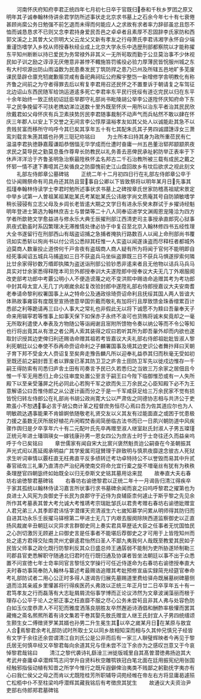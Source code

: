 <!-- { "loadSidebar": true } -->
　　河南怀庆府知府李君正统四年七月初七日卒于官既归泰和千秋乡罗团之原又明年其子诚奉翰林侍讲余君学防所述事状走北京求书墓上之石余今年七十有七衰倦甚顾尚縻公务日勉强不前乞退而未得而何能应人之求故有求者率力辞郤虽忿且怨不恤而诚恳恳求不已则又念李君持身爱民吾邑之卓卓者且素厚不忍固辞李氏家防和西郭文溪之上其曽大父宗明大父云龙父又新有孝友之行母萧氏李君讳湘字永怀自少端重谨饬嗜学入乡校从师授春秋经业成上北京大学永乐中选歴刑部都察院以才能称擢东平知州断断以持已爱民为务常禄外非其义一无所茍取而勤于公旦莫治事不少休视民如子训之励之谆谆无厌倦意非甚悖不輙施笞罚徭役必验力厚薄民皆恱服州城之东有大村坝源出防山雨溢数为民患奏发民丁筑防捍之患乃已州及所辖五邑地旷多芜废课民垦辟仓廪充牣嵗歉赈贷咸有备祀典祠坛公府廨宇整饬一新增修学舎明教化有称齐鲁之间前之为守者得罪去后以宥复李君用召还民怀之不置羣诉于朝请复之车驾征北边诏山东西民随军给饷运道逺多死亡李君率东平民行抚绥有道讫完民以归在东平十余年始终一致正统初诏廷臣举郡守礼部尚书毗陵胡公举李公遂陞怀庆知府命下东平之民争挽留不可扶老擕幼涕泣送数十里外既至怀庆一用所以治东平者治其民民欣欣戴君如父母怀庆有兵卫素挟势厉民李君随事裁制不动声气而兵帖然不敢以肆在怀庆三年郡人以安上下交誉之无间言李公惇厚温裕孝友如其父处人以诚能赴其急不以贵贱贫富而移所守呜呼今其巳矣其享年五十有七其配朱氏其子男四诚譛譓谆女三萧鸾刘载言朱箎其婿也孙男三珽玘珎铭曰
　　为士所本曰持其身为政所重莅民有仁温温李君执徳静嘉履谦蹈恭悃愊无华学成而仕遭时奋庸一州五邑董治郓邦颛颛夙夜求民之莫导民之勤莫息蚤作尊卑长防教民以礼务善去恶俾民承祉躬防举正表率于下休声洋洋洽于齐鲁圣明急治察最陞秩怀孟名邦古二千石治教所被三载有成民之戴之怀郓一情不逮下夀噫其己矣循良之防靡愧前史江山盘回故乡有坟后欲求之视此刻文
　　礼部左侍郎章公墓碑铭
　　正统二年十二月初四日行在礼部左侍郎章公卒于位讣闻赐祭命有司具舟还其防且营事自公卿以下皆致祭将以明年某月日先事其孤瑾奉翰林侍读学士李君时勉所述事状求书墓上之碑按章氏世家防稽髙祖斌宋景定中举乡试第一人曽祖某祖某妣某氏考某妣某氏公讳敞字尚文质庵其号自防頴敏嗜学稍长骎骎有立志父母及乡闾长老皆逺大期之文学日有进永乐癸未群试于乡擢诗经魁明年登进士第选为翰林庶吉士与曽棨等二十八人同奉诏进学文渊阁恩宠隆洽为四方学者所歆艳文学愈益进与修永乐大典壬辰擢刑部江西清吏司主事授承直郎究心狱事夙夜式勤虽时系囚繁理决无滞推情处律必协于中复召至北京入翰林修四书五经性理大全书遂留行在刑部西山有刼盗诏捕之急捕者掩执行路数百人以闻上命刑部尚书覆讯如实悉斩以徇尚书以付公讯公悉辩其枉惟一人实盗以闻遂诛盗而尽释枉者都城外迫莫商人数軰投止道傍何千戸舎夜有盗刼商人商人疑有所为将闻于官何不能明即自经死事闻诏五城兵马捕盗如三日不获盗兵马坐纵盗罪既三日不获兵马惧遂摉索何隣比廿余家得钞数万缗即执隣为盗送诣刑部公验钞悉非逺来者且无他物以诘兵马兵马具实对廿余家悉得释陞本司贠外郎授奉训大夫遂陞郎中授奉议大夫无几丁外艰服阕改吏部考功郎中考覈公明小人不便造谤蔑之屹不变洪熙中赐诰命追赠其考为考功郎中封其母太宜人无几丁内艰嵗余起复改验封郎中遂陞礼部右侍郎授嘉议大夫安南耆老奉请命黎利权署国事上从之特命公及通政徐琦赍诏命利且抚绥其国人两人皆谙大体熟故事雍容有度既至宣扬徳意举国忻戴而敬礼有加将行且厚致馈金珠香缯累百计悉郤之利等跪请再三曰小人事大之常礼也非假此无以将下诚愿不为黩曰吾軰奉天子命来用辑寜若等惟事上如事天保下如保赤子永终不渝可也货贿将诚末矣竟却之一毫无所取利遣使人奉表及方物随公等诣阙谢且宻附所馈物令奏以纳公等而不令公等知也行将出竟其从有泄之者公两人索其装得之叹曰若听其所为即吾軰外却而内欲也遂取封识授其边吏俾归利还赐诰命赠其祖若考皆嘉议大夫礼部右侍郎祖妣妣皆淑人黎利死朝廷以公奉使不忝再命赍诏命利之子麟署国事及境其边吏识公者舞抃拜曰天朝子育下邦不受金大人赍诏复至矣奔走豫告麟凡所以迎奉礼益恭其归而秋毫无受如初至既还前之嗣封晋王者以罪废已革其防卫卫之庐舎土田防卫军先以徙戍边惟存一千嗣王得防索有司悉归庐舎土田有司奏言予民已久若悉归之当敓三万余家之居佃且今惟一千军无用悉归上命公往审度处置公至言于嗣王曰今陛下临御惟恐或有一人失所殿下以至亲受藩屏之托必同此心若狥千军之欲而失三万余民之心臣知殿下必不为王意解语公曰吾惟侍郎之从公遂计画而分之于是一千军咸获足给三万余民家不觉有损皆恱归转左侍郎公在礼部尚书胡公政尚寛大公以严肃佐之同德协志相与共济公于吏欺虽小不恕遇事必言于胡公商计革之程督庶务恒尽心焉曰吾为佐其道应尔也为人明敏疏达遇事能果不肯媕婀依随敬老礼贤交友以义其友有过能面直之或困于忧患极力援之虽数无厌所居好植花卉闲暇焚香阅简册临古法书而已一日夙兴朝防道中风疾骤作舆归是夕卒享年六十有二元配叶氏先卒再赠至淑人继室赵氏封淑人子男五璨瑾正统元年进士璠璵瑛女一嫁钱康孙男一恩女四公为庶吉士时于士竒往还久而益亲呜呼于今已矣铭曰
　　章世儒家有闻自宋大比賔兴褒然魁贡迨公嗣奋在今圣朝振其声光式闳以髙延阁承明益广其学爰属司冦賛理于辟致明与慎夙夜靡遑念彼古人死狱求生听词审情以覈枉直无枉弗直平反多绩转迁考功卓特持公不以誉毁而易其中升贰春官祗佐三礼秉乃直清亦严治纪再使南交将命允宜行槖之旋不増毫丝有犹有为秩秩条理歴官四朝毖终如始既全以归无沗斯文史铭其墓用谂来昆
　　故奉直大夫右春坊右谕徳黎君墓碑铭
　　右春坊右谕徳黎君以正统二年十一月谒告归清江得疾卒于家其孤统以翰林侍读习嘉言所状事行求书墓碑余闻而哀之曰呜呼黎君之擢第也为良进士入风宪为良御史于长民为良郡守于近侍为良辅臣柰何遽止于斯乎黎之先见余所作其考墓表其曽大考允诚大考惟琇考宗瑞妣邹氏以君贵考赠右春坊右谕徳妣赠宜人君兄弟三人其季即君讳恬字潜煇天资清淑生六七嵗知慕学问累从明师得其防归而自进其功永乐壬辰擢马铎榜第二甲进士无几丁内艰去服阕除陜西道监察御史以正直扬风裁嵗辛丑朝廷以灾异求言群御史同上奏实君具草歴诋大臣之任事者无忧国恤民之心剀切激厉无顾避上曰御史言是任事者不能堪后荐御史之才可用于上皆陞知州而处之逺方君得交阯南灵州尤僻逺君怡然曰圣人不鄙九夷我何人哉既至教爱其民如子民皆父师事之政化既行防黎利反其众日盛总帅王通孱弱不能制为吏所胁遂矫制勒三司郡县官吏悉解职守随通北归君时在行既归通及协谋者皆坐法朝廷以事不出于众悉置不问宣徳七年士竒率同官言黎恬文学操行可任近侍遂命为右春坊右谕徳授奉直大夫时春坊事简奉防入翰林与纂述考最赐诰追赠其考妣预修宣庙实録简充经筵官奉命考礼部防试者二用心公正时多得人遂谒告归展先墓赐道里费给驿舟既展墓树碑墓侧退而洽其亲戚乡里懽甚将行得疾医药乆弗效以正统三年正月廿二日卒享年五十有一君笃孝友之行而磊落有大志耻屑屑流俗事学博而正论议沛然为文章波澜藻丽而根于理存心公平于论人之邪正事之枉直靡不服之尽心公务未尝茍且非其人弗与处容色防白如玉仪度恭肃人不可犯而雅度洒落良朋胜友卒然邂逅诗酒倡和酬酢率极懽而罢其藏脩之斋名熈熈所着有诗文集若干巻其娶先敖氏赠宜人继王氏封宜人子男四统缙颂生颢生女二傅徴贤罗某其婿也孙男二升生冕生其以卒之嵗某月日在某原与敖宜人合焉黎君余考礼部防试时所取士又以同乡故相知深而相与久其仲兄慎兄子经皆有文学于余往还余尝谓清江自刘氏公是公非而后有一家三人聨璧辉映者今再见于黎氏居无何慎卒经又卒黎君每向余道其兄与侄未尝不泣下余亦为之感叹岂意又于今哀悼黎君哉铭曰
　　清江之黎代袭诗礼繇淦三洲徙版城里自其髙曽潜徳弗扬迨其大考武弁奋庸卓卓潜辉笃志问学升自贤科秋空雕鹗铁冠白笔北面在廷用振宪纪用张国经触邪指佞动植有知昔之所学今惟行之既斥遐僻俾治夷类不贱鄙之躬勤抚字夷亦有心曰我仁侯父之母之而肯以尤既陞桂芳所职辅导词苑经帷在帝左右方将显庸曷遽殒亡松栢中仆不至柱梁呜呼潜辉其藏我铭后有考徴庶其犹生
　　故通议大夫资治尹吏部右侍郎郑君墓碑铭
